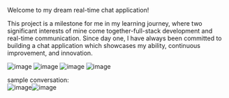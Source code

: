 ﻿Welcome to my dream real-time chat application! 

This project is a milestone for me in my learning journey, where two significant interests of mine come together-full-stack development and real-time communication. Since day one, I have always been committed to building a chat application which showcases my ability, continuous improvement, and innovation.

![image](https://github.com/user-attachments/assets/cc9cbb3a-0f7f-4a5e-ab0c-5407e31f0643) ![image](https://github.com/user-attachments/assets/295f4a7f-98b1-4364-bf09-7b918eb67537) 
![image](https://github.com/user-attachments/assets/378a1a0c-68bf-4ed5-b645-518f2beb8dd0)
![image](https://github.com/user-attachments/assets/c44bb75c-9917-4c9e-b593-24fbae393515)

sample conversation:  
![image](https://github.com/user-attachments/assets/a602ef9c-ba62-4867-9d5a-7e58f0a114ef)![image](https://github.com/user-attachments/assets/3d6dad41-e7a8-4c59-8d93-2226d3a2aa5c)






